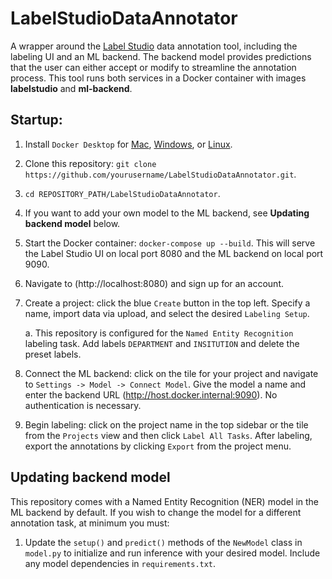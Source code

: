 # LabelStudioDataAnnotator

A wrapper around the [Label Studio](https://labelstud.io/) data annotation tool, including the labeling UI and an ML backend. The backend model provides predictions that the user can either accept or modify to streamline the annotation process. This tool runs both services in a Docker container with images **labelstudio** and **ml-backend**. 

## Startup:

1. Install ```Docker Desktop``` for [Mac](https://docs.docker.com/desktop/setup/install/mac-install/), [Windows](https://docs.docker.com/desktop/setup/install/windows-install/), or [Linux](https://docs.docker.com/desktop/setup/install/linux/).

2. Clone this repository: ```git clone https://github.com/yourusername/LabelStudioDataAnnotator.git```.

3. ```cd REPOSITORY_PATH/LabelStudioDataAnnotator```.

4. If you want to add your own model to the ML backend, see **Updating backend model** below.

5. Start the Docker container: ```docker-compose up --build```. This will serve the Label Studio UI on local port 8080 and the ML backend on local port 9090.

6. Navigate to (http://localhost:8080) and sign up for an account.

7. Create a project: click the blue ```Create``` button in the top left. Specify a name, import data via upload, and select the desired ```Labeling Setup```.

    a. This repository is configured for the ```Named Entity Recognition``` labeling task. Add labels ```DEPARTMENT``` and ```INSITUTION``` and delete the preset labels. 

8. Connect the ML backend: click on the tile for your project and navigate to ```Settings -> Model -> Connect Model```. Give the model a name and enter the backend URL (http://host.docker.internal:9090). No authentication is necessary.

9. Begin labeling: click on the project name in the top sidebar or the tile from the ```Projects``` view and then click ```Label All Tasks```. After labeling, export the annotations by clicking ```Export``` from the project menu. 

## Updating backend model

This repository comes with a Named Entity Recognition (NER) model in the ML backend by default. If you wish to change the model for a different annotation task, at minimum you must:

1. Update the ```setup()``` and ```predict()``` methods of the ```NewModel``` class in ```model.py``` to initialize and run inference with your desired model. Include any model dependencies in ```requirements.txt```.